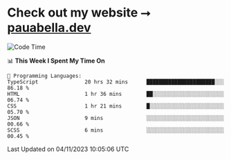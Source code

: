 # Check out my website ⭢ [pauabella.dev](https://pauabella.dev)

<!--START_SECTION:waka-->
![Code Time](http://img.shields.io/badge/Code%20Time-2%2C637%20hrs%2027%20mins-blue)

📊 **This Week I Spent My Time On** 

```text
💬 Programming Languages: 
TypeScript               20 hrs 32 mins      ██████████████████████░░░   86.18 % 
HTML                     1 hr 36 mins        ██░░░░░░░░░░░░░░░░░░░░░░░   06.74 % 
CSS                      1 hr 21 mins        █░░░░░░░░░░░░░░░░░░░░░░░░   05.70 % 
JSON                     9 mins              ░░░░░░░░░░░░░░░░░░░░░░░░░   00.66 % 
SCSS                     6 mins              ░░░░░░░░░░░░░░░░░░░░░░░░░   00.45 % 
```


 Last Updated on 04/11/2023 10:05:06 UTC
<!--END_SECTION:waka-->
